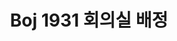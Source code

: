 ---
title:  "Boj 1931 회의실 배정"
excerpt: "Sort, Gridy"

categories:
  - Blog
tags:
  - Blog
last_modified_at: 2022-01-05T01:00:00-05:00
---